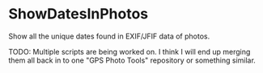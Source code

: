 # ShowDatesInPhotos
Show all the unique dates found in EXIF/JFIF data of photos.

TODO: Multiple scripts are being worked on. I think I will end up merging them all back in to one "GPS Photo Tools" repository or something similar.
